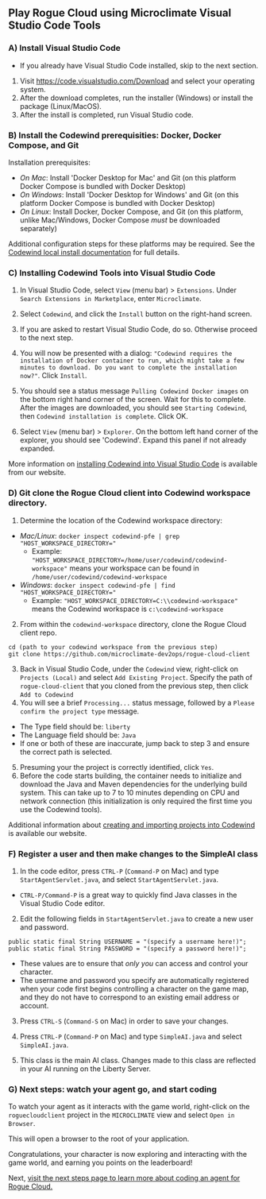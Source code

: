 ## Play Rogue Cloud using Microclimate Visual Studio Code Tools

### A) Install Visual Studio Code
- If you already have Visual Studio Code installed, skip to the next section.

1) Visit https://code.visualstudio.com/Download and select your operating system.
2) After the download completes, run the installer (Windows) or install the package (Linux/MacOS).
3) After the install is completed, run Visual Studio code.

### B) Install the Codewind prerequisities: Docker, Docker Compose, and Git

Installation prerequisites:
- *On Mac*: Install 'Docker Desktop for Mac' and Git (on this platform Docker Compose is bundled with Docker Desktop)
- *On Windows*: Install 'Docker Desktop for Windows' and Git (on this platform Docker Compose is bundled with Docker Desktop)
- *On Linux*: Install Docker, Docker Compose, and Git (on this platform, unlike Mac/Windows, Docker Compose *must* be downloaded separately)

Additional configuration steps for these platforms may be required. See the [Codewind local install documentation](https://www.eclipse.org/codewind/installlocally.html) for full details.

### C) Installing Codewind Tools into Visual Studio Code

1) In Visual Studio Code, select `View` (menu bar) > `Extensions`. Under `Search Extensions in Marketplace`, enter `Microclimate`.
2) Select `Codewind`, and click the `Install` button on the right-hand screen.

3) If you are asked to restart Visual Studio Code, do so. Otherwise proceed to the next step.

4) You will now be presented with a dialog: `"Codewind requires the installation of Docker container to run, which might take a few minutes to download. Do you want to complete the installation now?"`. Click `Install`.

5)  You should see a status message `Pulling Codewind Docker images` on the bottom right hand corner of the screen. Wait for this to complete. After the images are downloaded, you should see `Starting Codewind`, then `Codewind installation is complete`. Click OK.

6) Select `View` (menu bar) > `Explorer`. On the bottom left hand corner of the explorer, you should see 'Codewind'. Expand this panel if not already expanded.

More information on [installing Codewind into Visual Studio Code](https://www.eclipse.org/codewind/mdt-vsc-getting-started.html) is available from our website.

### D) Git clone the Rogue Cloud client into Codewind workspace directory.

1) Determine the location of the Codewind workspace directory:
- *Mac/Linux*: `docker inspect codewind-pfe | grep "HOST_WORKSPACE_DIRECTORY="`
  - Example: `"HOST_WORKSPACE_DIRECTORY=/home/user/codewind/codewind-workspace"` means your workspace can be found in `/home/user/codewind/codewind-workspace`
- *Windows*: `docker inspect codewind-pfe | find "HOST_WORKSPACE_DIRECTORY="`
  - Example: `"HOST_WORKSPACE_DIRECTORY=C:\\codewind-workspace"` means the Codewind workspace is `c:\codewind-workspace`
2) From within the `codewind-workspace` directory, clone the Rogue Cloud client repo.
  ```
  cd (path to your codewind workspace from the previous step)
  git clone https://github.com/microclimate-dev2ops/rogue-cloud-client
  ```
3) Back in Visual Studio Code, under the `Codewind` view, right-click on `Projects (Local)` and select `Add Existing Project`. Specify the path of `rogue-cloud-client` that you cloned from the previous step, then click `Add to Codewind`
4) You will see a brief `Processing...` status message, followed by a `Please confirm the project type` message.
- The Type field should be: `liberty`
- The Language field should be: `Java`
- If one or both of these are inaccurate, jump back to step 3 and ensure the correct path is selected.
5) Presuming your the project is correctly identified, click `Yes`. 
6) Before the code starts building, the container needs to initialize and download the Java and Maven dependencies for the underlying build system. This can take up to 7 to 10 minutes depending on CPU and network connection (this initialization is only required the first time you use the Codewind tools).

Additional information about [creating and importing projects into Codewind](https://www.eclipse.org/codewind/mdt-vsc-getting-started.html) is available our website.


### F) Register a user and then make changes to the SimpleAI class

1) In the code editor, press ``CTRL-P`` (``Command-P`` on Mac) and type ``StartAgentServlet.java``, and select ``StartAgentServlet.java``.
* ``CTRL-P/Command-P`` is a great way to quickly find Java classes in the Visual Studio Code editor.

2) Edit the following fields in `StartAgentServlet.java` to create a new user and password.
```
public static final String USERNAME = "(specify a username here!)";
public static final String PASSWORD = "(specify a password here!)";
```
* These values are to ensure that *only you* can access and control your character.
* The username and password you specify are automatically registered when your code first begins controlling a character on the game map, and they do not have to correspond to an existing email address or account.

3) Press ``CTRL-S`` (``Command-S`` on Mac) in order to save your changes.

4) Press ``CTRL-P`` (``Command-P`` on Mac) and type ``SimpleAI.java`` and select ``SimpleAI.java``.

5) This class is the main AI class. Changes made to this class are reflected in your AI running on the Liberty Server.


### G) Next steps: watch your agent go, and start coding

To watch your agent as it interacts with the game world, right-click on the `roguecloudclient` project in the `MICROCLIMATE` view and select `Open in Browser`.

This will open a browser to the root of your application.

Congratulations, your character is now exploring and interacting with the game world, and earning you points on the leaderboard!

Next, [visit the next steps page to learn more about coding an agent for Rogue Cloud.](Developing-CodingNextSteps.md)

